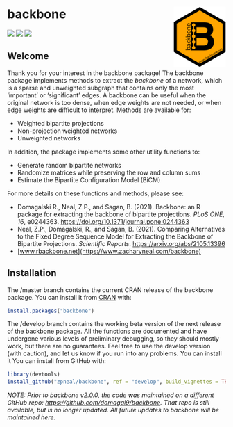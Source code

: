 # backbone <img src='man/figures/logo.png' align="right" height="139" />

<!-- badges: start -->

[![](https://www.r-pkg.org/badges/version/backbone?color=orange)](https://cran.r-project.org/package=backbone)
[![](http://cranlogs.r-pkg.org/badges/grand-total/backbone?color=blue)](https://cran.r-project.org/package=backbone)
[![](http://cranlogs.r-pkg.org/badges/last-month/backbone?color=green)](https://cran.r-project.org/package=backbone)
<!-- badges: end -->

## Welcome
Thank you for your interest in the backbone package\! The backbone package implements methods to extract the *backbone* of a network, which is a sparse and unweighted subgraph that contains only the most ‘important’ or ‘significant’ edges. A backbone can be useful when the original network is too dense, when edge weights are not needed, or when edge weights are difficult to interpret. Methods are available for:

* Weighted bipartite projections
* Non-projection weighted networks
* Unweighted networks

In addition, the package implements some other utility functions to:

* Generate random bipartite networks
* Randomize matrices while preserving the row and column sums
* Estimate the Bipartite Configuration Model (BiCM)

For more details on these functions and methods, please see:

* Domagalski R., Neal, Z.P., and Sagan, B. (2021). Backbone: an R package for extracting the backbone of bipartite projections. *PLoS ONE, 16*, e0244363. <https://doi.org/10.1371/journal.pone.0244363>
* Neal, Z.P., Domagalski, R., and Sagan, B. (2021). Comparing Alternatives to the Fixed Degree Sequence Model for Extracting the Backbone of Bipartite Projections. *Scientific Reports*. <https://arxiv.org/abs/2105.13396>
* [www.rbackbone.net](https://www.zacharyneal.com/backbone)

## Installation
The /master branch contains the current CRAN release of the backbone package. You can install it from [CRAN](https://CRAN.R-project.org) with:
``` r
install.packages("backbone")
```

The /develop branch contains the working beta version of the next release of the backbone package. All the functions are documented and have undergone various levels of preliminary debugging, so they should mostly work, but there are no guarantees. Feel free to use the develop version (with caution), and let us know if you run into any problems. You can install it You can install from GitHub with:
``` r
library(devtools)
install_github("zpneal/backbone", ref = "develop", build_vignettes = TRUE)
```

*NOTE: Prior to backbone v2.0.0, the code was maintained on a different GitHub repo: https://github.com/domagal9/backbone. That repo is still available, but is no longer updated. All future updates to backbone will be maintained here.*
